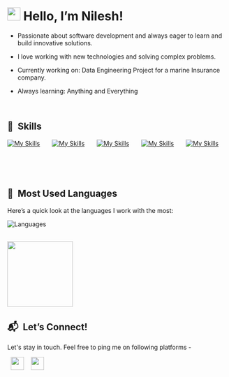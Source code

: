 
<!--<img src="https://i.imgur.com/FNO8M3E.png" width= 150/>-->

# <img src="https://media.giphy.com/media/hvRJCLFzcasrR4ia7z/giphy.gif" width="30px"> Hello, I’m Nilesh!

- Passionate about software development and always eager to learn and build innovative solutions.

- I love working with new technologies and solving complex problems.

- Currently working on: Data Engineering Project for a marine Insurance company.

- Always learning: Anything and Everything

<br/>


## 🏓 &nbsp;Skills
 [![My Skills](https://skillicons.dev/icons?i=python,scala,kafka)](https://skillicons.dev) &nbsp;&nbsp;&nbsp;&nbsp;&nbsp;
  [![My Skills](https://skillicons.dev/icons?i=sqlite,mysql,mongodb,redis)](https://skillicons.dev) &nbsp;&nbsp;&nbsp;&nbsp;&nbsp;
   [![My Skills](https://skillicons.dev/icons?i=git,kubernetes)](https://skillicons.dev) &nbsp;&nbsp;&nbsp;&nbsp;&nbsp; 
[![My Skills](https://skillicons.dev/icons?i=js,ts)](https://skillicons.dev) &nbsp;&nbsp;&nbsp;&nbsp;&nbsp;
 [![My Skills](https://skillicons.dev/icons?i=react,next)](https://skillicons.dev) &nbsp;&nbsp;&nbsp;&nbsp;&nbsp;

<br/>
<br/>

## 🎲  &nbsp;Most Used Languages

Here’s a quick look at the languages I work with the most:

![Languages](https://github-readme-stats.vercel.app/api/top-langs/?username=nileshhazra&layout=compact&theme=light)


<!--<a href="http://www.github.com/nileshhazra"><img src="https://github-readme-streak-stats.herokuapp.com/?user=nileshhazra&stroke=111&background=fff&ring=0891b2&fire=0891b2&currStreakNum=111&currStreakLabel=111&sideNums=111&sideLabels=111&dates=111&hide_border=true" /></a>-->
<br>
<a href="https://www.ko-fi.com/nileshhazra"><img src="https://storage.ko-fi.com/cdn/kofi2.png?v=3" width="150"/></a> &nbsp;&nbsp;&nbsp;&nbsp;&nbsp;

##  📬 &nbsp;Let’s Connect!

Let's stay in touch. Feel free to ping me on following platforms - 

 &nbsp;&nbsp;<a href="https://www.twitter.com/nileshhazra"><img src="https://cdn1.iconfinder.com/data/icons/social-circle-2-1/72/Twitter-256.png" width="30"/></a> 
&nbsp;&nbsp; <a href="https://www.linkedin.com/in/nileshhazra"><img src="https://cdn0.iconfinder.com/data/icons/social-circle-3/72/Linkedin-256.png" width="30"/></a> &nbsp;&nbsp;&nbsp;&nbsp;&nbsp;

 <!--![View count](https://komarev.com/ghpvc/?username=nileshhazra)

<a href="https://wa.me/7488172988"><img src="https://cdn0.iconfinder.com/data/icons/social-circle-3/72/Whatsapp-256.png" width="30"/></a> &nbsp;&nbsp;&nbsp;&nbsp;&nbsp;
  <a href="https://www.snapchat.com/add/nilesh.hazra"><img src="https://cdn0.iconfinder.com/data/icons/social-circle-3/72/Snapchat-256.png" width="30"/></a> &nbsp;&nbsp;&nbsp;&nbsp;&nbsp;-->

  

  
